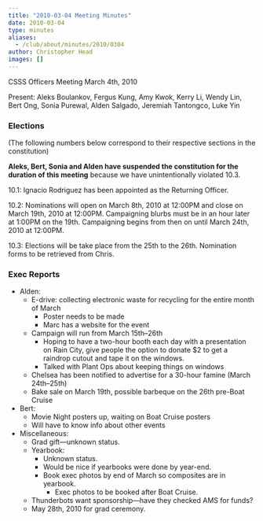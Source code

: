 ```yaml
---
title: "2010-03-04 Meeting Minutes"
date: 2010-03-04
type: minutes
aliases:
  - /club/about/minutes/2010/0304
author: Christopher Head
images: []
---
```


CSSS Officers Meeting
March 4th, 2010

Present: Aleks Boulankov, Fergus Kung, Amy Kwok, Kerry Li, Wendy Lin, Bert Ong, Sonia Purewal, Alden Salgado, Jeremiah Tantongco, Luke Yin

### Elections

(The following numbers below correspond to their respective sections in the constitution)

**Aleks, Bert, Sonia and Alden have suspended the constitution for the duration of this meeting** because we have unintentionally violated 10.3.

10.1: Ignacio Rodriguez has been appointed as the Returning Officer.

10.2: Nominations will open on March 8th, 2010 at 12:00PM and close on March 19th, 2010 at 12:00PM. Campaigning blurbs must be in an hour later at 1:00PM on the 19th. Campaigning begins from then on until March 24th, 2010 at 12:00PM.

10.3: Elections will be take place from the 25th to the 26th. Nomination forms to be retrieved from Chris.

### Exec Reports

- Alden:
  - E-drive: collecting electronic waste for recycling for the entire month of March
    - Poster needs to be made
    - Marc has a website for the event
  - Campaign will run from March 15th–26th
    - Hoping to have a two-hour booth each day with a presentation on Rain City, give people the option to donate $2 to get a raindrop cutout and tape it on the windows.
    - Talked with Plant Ops about keeping things on windows
  - Chelsea has been notified to advertise for a 30-hour famine (March 24th–25th)
  - Bake sale on March 19th, possible barbeque on the 26th pre-Boat Cruise
- Bert:
  - Movie Night posters up, waiting on Boat Cruise posters
  - Will have to know info about other events
- Miscellaneous:
  - Grad gift—unknown status.
  - Yearbook:
    - Unknown status.
    - Would be nice if yearbooks were done by year-end.
    - Book exec photos by end of March so composites are in yearbook.
      - Exec photos to be booked after Boat Cruise.
  - Thunderbots want sponsorship—have they checked AMS for funds?
  - May 28th, 2010 for grad ceremony.
